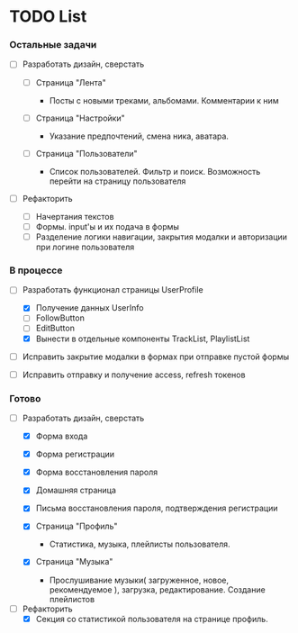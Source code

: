 # TODO List

### Остальные задачи
   - [ ] Разработать дизайн, сверстать

      - [ ] Страница "Лента"
         - Посты с новыми треками, альбомами. Комментарии к ним

      - [ ] Страница "Настройки"
         - Указание предпочтений, смена ника, аватара.

      - [ ] Страница "Пользователи"
         - Список пользователей. Фильтр и поиск. Возможность перейти на страницу пользователя   

   - [ ] Рефакторить
      - [ ] Начертания текстов
      - [ ] Формы. input'ы и их подача в формы
      - [ ] Разделение логики навигации, закрытия модалки и авторизации при логине пользователя

### В процессе

   
   - [ ] Разработать функционал страницы UserProfile
      - [x] Получение данных UserInfo
      - [ ] FollowButton
      - [ ] EditButton
      - [x] Вынести в отдельные компоненты TrackList, PlaylistList
   
   - [ ] Исправить закрытие модалки в формах при отправке пустой формы
   - [ ] Исправить отправку и получение access, refresh токенов


### Готово
 - [ ] Разработать дизайн, сверстать
   - [x] Форма входа
   - [x] Форма регистрации
   - [x] Форма восстановления пароля
   - [x] Домашняя страница   
   - [x] Письма восстановления пароля, подтверждения регистрации

   - [x] Страница "Профиль"   
      - Статистика, музыка, плейлисты пользователя.

   - [x] Страница "Музыка"
      - Прослушивание музыки( загруженное, новое, рекомендуемое ), загрузка, редактирование. Создание плейлистов

- [ ] Рефакторить
   - [x] Секция со статистикой пользователя на странице профиль.
